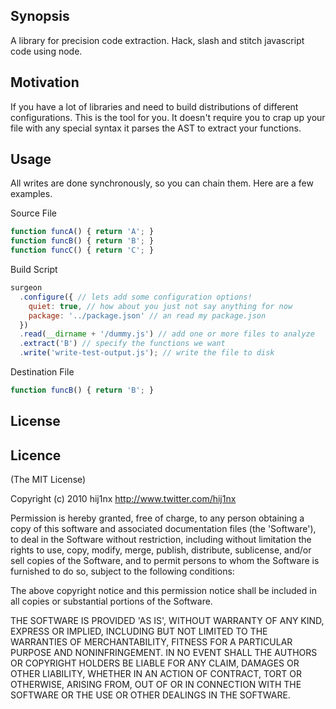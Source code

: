 ## Synopsis
A library for precision code extraction. Hack, slash and stitch javascript code using node.

## Motivation
If you have a lot of libraries and need to build distributions of different configurations. This is the tool for you. It doesn't require you to crap up your file with any special syntax it parses the AST to extract your functions.

## Usage
All writes are done synchronously, so you can chain them. Here are a few examples.

Source File

```js
function funcA() { return 'A'; }
function funcB() { return 'B'; }
function funcC() { return 'C'; }
```

Build Script

```js
surgeon
  .configure({ // lets add some configuration options!
    quiet: true, // how about you just not say anything for now
    package: '../package.json' // an read my package.json
  })
  .read(__dirname + '/dummy.js') // add one or more files to analyze
  .extract('B') // specify the functions we want
  .write('write-test-output.js'); // write the file to disk
```

Destination File

```js
function funcB() { return 'B'; }
```

## License

## Licence
(The MIT License)

Copyright (c) 2010 hij1nx <http://www.twitter.com/hij1nx>

Permission is hereby granted, free of charge, to any person obtaining a copy of this software and associated documentation files (the 'Software'), to deal in the Software without restriction, including without limitation the rights to use, copy, modify, merge, publish, distribute, sublicense, and/or sell copies of the Software, and to permit persons to whom the Software is furnished to do so, subject to the following conditions:

The above copyright notice and this permission notice shall be included in all copies or substantial portions of the Software.

THE SOFTWARE IS PROVIDED 'AS IS', WITHOUT WARRANTY OF ANY KIND, EXPRESS OR IMPLIED, INCLUDING BUT NOT LIMITED TO THE WARRANTIES OF MERCHANTABILITY, FITNESS FOR A PARTICULAR PURPOSE AND NONINFRINGEMENT. IN NO EVENT SHALL THE AUTHORS OR COPYRIGHT HOLDERS BE LIABLE FOR ANY CLAIM, DAMAGES OR OTHER LIABILITY, WHETHER IN AN ACTION OF CONTRACT, TORT OR OTHERWISE, ARISING FROM, OUT OF OR IN CONNECTION WITH THE SOFTWARE OR THE USE OR OTHER DEALINGS IN THE SOFTWARE.
